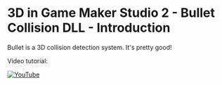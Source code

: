 # 3D in Game Maker Studio 2 - Bullet Collision DLL - Introduction

Bullet is a 3D collision detection system. It's pretty good!

Video tutorial:

[![YouTube](https://i.ytimg.com/vi/k2yfJQsuBSg/hqdefault.jpg)](https://youtu.be/k2yfJQsuBSg)